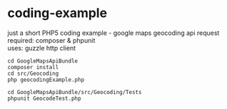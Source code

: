 coding-example
==============

just a short PHP5 coding example - google maps geocoding api request  
required: composer & phpunit   
uses: guzzle http client  

```shell
cd GoogleMapsApiBundle
composer install
cd src/Geocoding
php geocodingExample.php
```

```shell
cd GoogleMapsApiBundle/src/Geocoding/Tests
phpunit GeocodeTest.php
```
